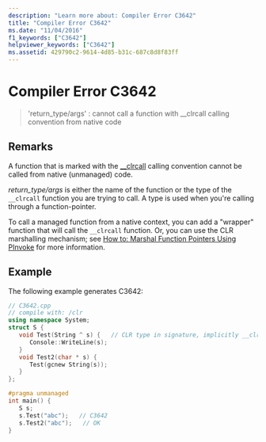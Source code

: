 ```yaml
---
description: "Learn more about: Compiler Error C3642"
title: "Compiler Error C3642"
ms.date: "11/04/2016"
f1_keywords: ["C3642"]
helpviewer_keywords: ["C3642"]
ms.assetid: 429790c2-9614-4d85-b31c-687c8d8f83ff
---
```

# Compiler Error C3642

> 'return_type/args' : cannot call a function with __clrcall calling convention from native code

## Remarks

A function that is marked with the [__clrcall](../../cpp/clrcall.md) calling convention cannot be called from native (unmanaged) code.

*return_type/args* is either the name of the function or the type of the `__clrcall` function you are trying to call.  A type is used when you're calling through a function-pointer.

To call a managed function from a native context, you can add a "wrapper" function that will call the `__clrcall` function. Or, you can use the CLR marshalling mechanism; see [How to: Marshal Function Pointers Using PInvoke](../../dotnet/how-to-marshal-function-pointers-using-pinvoke.md) for more information.

## Example

The following example generates C3642:

```cpp
// C3642.cpp
// compile with: /clr
using namespace System;
struct S {
   void Test(String ^ s) {   // CLR type in signature, implicitly __clrcall
      Console::WriteLine(s);
   }
   void Test2(char * s) {
      Test(gcnew String(s));
   }
};

#pragma unmanaged
int main() {
   S s;
   s.Test("abc");   // C3642
   s.Test2("abc");   // OK
}
```
